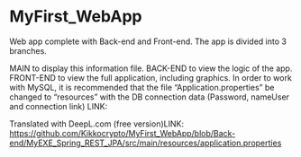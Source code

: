 # MyFirst_WebApp
Web app complete with Back-end and Front-end. The app is divided into 3 branches.

MAIN to display this information file. BACK-END to view the logic of the app. FRONT-END to view the full application, including graphics. In order to work with MySQL, it is recommended that the file “Application.properties” be changed to “resources” with the DB connection data (Password, nameUser and connection link) LINK:

Translated with DeepL.com (free version)LINK:  https://github.com/Kikkocrypto/MyFirst_WebApp/blob/Back-end/MyEXE_Spring_REST_JPA/src/main/resources/application.properties
